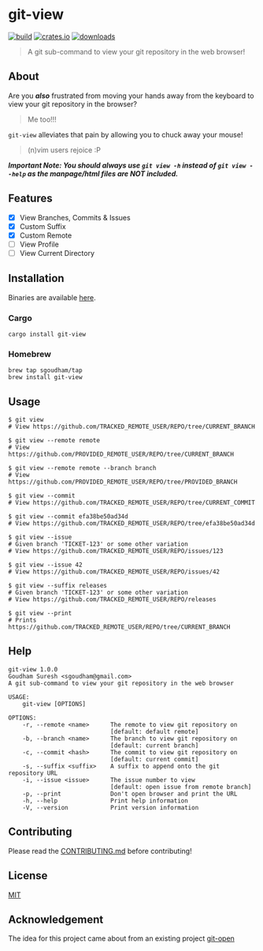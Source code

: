 # git-view

[![build](https://github.com/sgoudham/git-view/actions/workflows/build.yml/badge.svg)](https://github.com/sgoudham/git-view/actions/workflows/build.yml)
[![crates.io](https://img.shields.io/crates/v/git-view)](https://crates.io/crates/git-view)
[![downloads](https://img.shields.io/crates/d/git-view)](https://crates.io/crates/git-view)

> A git sub-command to view your git repository in the web browser!

## About

Are you _**also**_ frustrated from moving your hands away from the keyboard to view your git repository in the browser?

> Me too!!!

`git-view` alleviates that pain by allowing you to chuck away your mouse!

> (n)vim users rejoice :P

**_Important Note: You should always use `git view -h` instead of `git view --help` as the manpage/html files are NOT included._**

## Features

- [x] View Branches, Commits & Issues
- [x] Custom Suffix
- [x] Custom Remote
- [ ] View Profile
- [ ] View Current Directory

## Installation

Binaries are available [here](https://github.com/sgoudham/git-view/releases/latest).

### Cargo

```shell
cargo install git-view
```

### Homebrew

```shell
brew tap sgoudham/tap
brew install git-view
```

## Usage

```shell
$ git view
# View https://github.com/TRACKED_REMOTE_USER/REPO/tree/CURRENT_BRANCH

$ git view --remote remote
# View https://github.com/PROVIDED_REMOTE_USER/REPO/tree/CURRENT_BRANCH

$ git view --remote remote --branch branch
# View https://github.com/PROVIDED_REMOTE_USER/REPO/tree/PROVIDED_BRANCH

$ git view --commit
# View https://github.com/TRACKED_REMOTE_USER/REPO/tree/CURRENT_COMMIT

$ git view --commit efa38be50ad34d
# View https://github.com/TRACKED_REMOTE_USER/REPO/tree/efa38be50ad34d

$ git view --issue
# Given branch 'TICKET-123' or some other variation
# View https://github.com/TRACKED_REMOTE_USER/REPO/issues/123

$ git view --issue 42
# View https://github.com/TRACKED_REMOTE_USER/REPO/issues/42

$ git view --suffix releases
# Given branch 'TICKET-123' or some other variation
# View https://github.com/TRACKED_REMOTE_USER/REPO/releases

$ git view --print
# Prints https://github.com/TRACKED_REMOTE_USER/REPO/tree/CURRENT_BRANCH
```

## Help

```shell
git-view 1.0.0
Goudham Suresh <sgoudham@gmail.com>
A git sub-command to view your git repository in the web browser

USAGE:
    git-view [OPTIONS]

OPTIONS:
    -r, --remote <name>      The remote to view git repository on
                             [default: default remote]
    -b, --branch <name>      The branch to view git repository on
                             [default: current branch]
    -c, --commit <hash>      The commit to view git repository on
                             [default: current commit]
    -s, --suffix <suffix>    A suffix to append onto the git repository URL
    -i, --issue <issue>      The issue number to view
                             [default: open issue from remote branch]
    -p, --print              Don't open browser and print the URL
    -h, --help               Print help information
    -V, --version            Print version information
```

## Contributing

Please read the [CONTRIBUTING.md](./CONTRIBUTING.md) before contributing!

## License

[MIT](LICENSE)

## Acknowledgement

The idea for this project came about from an existing project [git-open](https://github.com/paulirish/git-open/blob/master/git-open)
